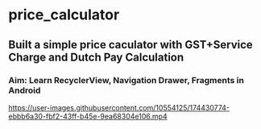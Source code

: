 # price_calculator

## Built a simple price caculator with GST+Service Charge and Dutch Pay Calculation

### Aim: Learn RecyclerView, Navigation Drawer, Fragments in Android

https://user-images.githubusercontent.com/10554125/174430774-ebbb6a30-fbf2-43ff-b45e-9ea68304e106.mp4

